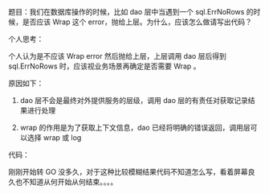 题目：我们在数据库操作的时候，比如 dao 层中当遇到一个 sql.ErrNoRows 的时候，是否应该 Wrap 这个 error，抛给上层。为什么，应该怎么做请写出代码？



个人思考：



个人认为是不应该 Wrap error 然后抛给上层，上层调用 dao 层后得到 sql.ErrNoRows 时，应该视业务场景再确定是否需要 Wrap 。 

原因如下：

1. dao 层不会是最终对外提供服务的层级，调用 dao 层的有责任对获取记录结果进行处理

2. wrap 的作用是为了获取上下文信息，dao 已经将明确的错误返回，调用层可以选择 wrap 或 log 



代码：

刚刚开始转 GO 没多久，对于这种比较模糊结果代码不知道怎么写，看着屏幕良久也不知道从何开始从何结束。。。。

